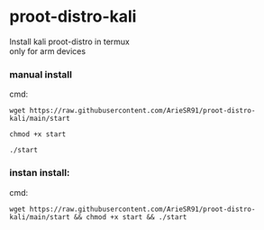 # proot-distro-kali
Install kali proot-distro in termux\
only for arm devices
### manual install
cmd:
```
wget https://raw.githubusercontent.com/ArieSR91/proot-distro-kali/main/start
```
```
chmod +x start
```
```
./start
```
### instan install:
cmd:
```
wget https://raw.githubusercontent.com/ArieSR91/proot-distro-kali/main/start && chmod +x start && ./start
```
